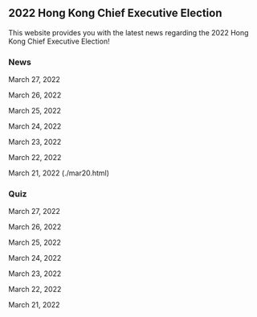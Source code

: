 ## 2022 Hong Kong Chief Executive Election

This website provides you with the latest news regarding the 2022 Hong Kong Chief Executive Election!

### News

March 27, 2022 

March 26, 2022

March 25, 2022

March 24, 2022

March 23, 2022

March 22, 2022

March 21, 2022 (./mar20.html)

### Quiz

March 27, 2022

March 26, 2022

March 25, 2022

March 24, 2022

March 23, 2022

March 22, 2022

March 21, 2022
